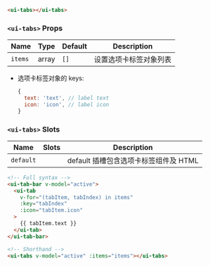```html
<ui-tabs></ui-tabs>
```

### `<ui-tabs>` Props

| Name    | Type  | Default | Description            |
| ------- | ----- | ------- | ---------------------- |
| `items` | array | `[]`    | 设置选项卡标签对象列表 |

- 选项卡标签对象的 keys:

  ```js
  {
    text: 'text', // label text
    icon: 'icon', // label icon
  }
  ```

### `<ui-tabs>` Slots

| Name      | Slots | Description                           |
| --------- | ----- | ------------------------------------- |
| `default` |       | default 插槽包含选项卡标签组件及 HTML |

```html
<!-- Full syntax -->
<ui-tab-bar v-model="active">
  <ui-tab
    v-for="(tabItem, tabIndex) in items"
    :key="tabIndex"
    :icon="tabItem.icon"
  >
    {{ tabItem.text }}
  </ui-tab>
</ui-tab-bar>

<!-- Shorthand -->
<ui-tabs v-model="active" :items="items"></ui-tabs>
```
